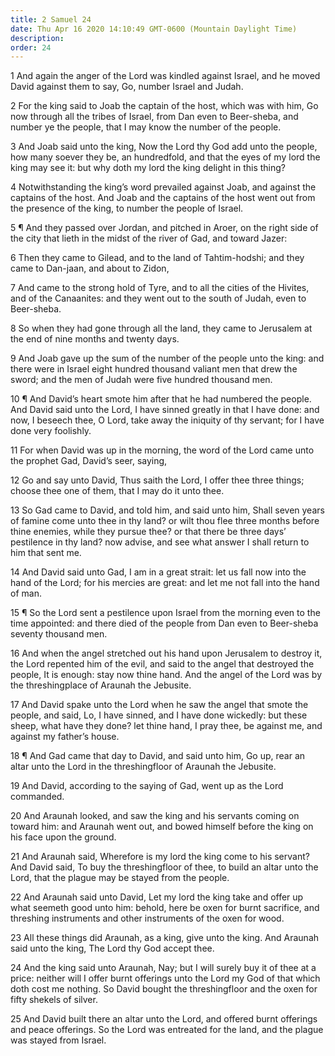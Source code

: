 ```yaml
---
title: 2 Samuel 24
date: Thu Apr 16 2020 14:10:49 GMT-0600 (Mountain Daylight Time)
description: 
order: 24
---
```


<p>
  1 And again the anger of the Lord was kindled against Israel, and he moved
  David against them to say, Go, number Israel and Judah.
</p>
<p>
  2 For the king said to Joab the captain of the host, which was with him, Go
  now through all the tribes of Israel, from Dan even to Beer-sheba, and number
  ye the people, that I may know the number of the people.
</p>
<p>
  3 And Joab said unto the king, Now the Lord thy God add unto the people, how
  many soever they be, an hundredfold, and that the eyes of my lord the king may
  see it: but why doth my lord the king delight in this thing?
</p>
<p>
  4 Notwithstanding the king&#x2019;s word prevailed against Joab, and against
  the captains of the host. And Joab and the captains of the host went out from
  the presence of the king, to number the people of Israel.
</p>
<p>
  5 &#xB6; And they passed over Jordan, and pitched in Aroer, on the right side
  of the city that lieth in the midst of the river of Gad, and toward Jazer:
</p>
<p>
  6 Then they came to Gilead, and to the land of Tahtim-hodshi; and they came to
  Dan-jaan, and about to Zidon,
</p>
<p>
  7 And came to the strong hold of Tyre, and to all the cities of the Hivites,
  and of the Canaanites: and they went out to the south of Judah, even to
  Beer-sheba.
</p>
<p>
  8 So when they had gone through all the land, they came to Jerusalem at the
  end of nine months and twenty days.
</p>
<p>
  9 And Joab gave up the sum of the number of the people unto the king: and
  there were in Israel eight hundred thousand valiant men that drew the sword;
  and the men of Judah were five hundred thousand men.
</p>
<p>
  10 &#xB6; And David&#x2019;s heart smote him after that he had numbered the
  people. And David said unto the Lord, I have sinned greatly in that I have
  done: and now, I beseech thee, O Lord, take away the iniquity of thy servant;
  for I have done very foolishly.
</p>
<p>
  11 For when David was up in the morning, the word of the Lord came unto the
  prophet Gad, David&#x2019;s seer, saying,
</p>
<p>
  12 Go and say unto David, Thus saith the Lord, I offer thee three things;
  choose thee one of them, that I may do it unto thee.
</p>
<p>
  13 So Gad came to David, and told him, and said unto him, Shall seven years of
  famine come unto thee in thy land? or wilt thou flee three months before thine
  enemies, while they pursue thee? or that there be three days&#x2019;
  pestilence in thy land? now advise, and see what answer I shall return to him
  that sent me.
</p>
<p>
  14 And David said unto Gad, I am in a great strait: let us fall now into the
  hand of the Lord; for his mercies are great: and let me not fall into the hand
  of man.
</p>
<p>
  15 &#xB6; So the Lord sent a pestilence upon Israel from the morning even to
  the time appointed: and there died of the people from Dan even to Beer-sheba
  seventy thousand men.
</p>
<p>
  16 And when the angel stretched out his hand upon Jerusalem to destroy it, the
  Lord repented him of the evil, and said to the angel that destroyed the
  people, It is enough: stay now thine hand. And the angel of the Lord was by
  the threshingplace of Araunah the Jebusite.
</p>
<p>
  17 And David spake unto the Lord when he saw the angel that smote the people,
  and said, Lo, I have sinned, and I have done wickedly: but these sheep, what
  have they done? let thine hand, I pray thee, be against me, and against my
  father&#x2019;s house.
</p>
<p>
  18 &#xB6; And Gad came that day to David, and said unto him, Go up, rear an
  altar unto the Lord in the threshingfloor of Araunah the Jebusite.
</p>
<p>
  19 And David, according to the saying of Gad, went up as the Lord commanded.
</p>
<p>
  20 And Araunah looked, and saw the king and his servants coming on toward him:
  and Araunah went out, and bowed himself before the king on his face upon the
  ground.
</p>
<p>
  21 And Araunah said, Wherefore is my lord the king come to his servant? And
  David said, To buy the threshingfloor of thee, to build an altar unto the
  Lord, that the plague may be stayed from the people.
</p>
<p>
  22 And Araunah said unto David, Let my lord the king take and offer up what
  seemeth good unto him: behold, here be oxen for burnt sacrifice, and threshing
  instruments and other instruments of the oxen for wood.
</p>
<p>
  23 All these things did Araunah, as a king, give unto the king. And Araunah
  said unto the king, The Lord thy God accept thee.
</p>
<p>
  24 And the king said unto Araunah, Nay; but I will surely buy it of thee at a
  price: neither will I offer burnt offerings unto the Lord my God of that which
  doth cost me nothing. So David bought the threshingfloor and the oxen for
  fifty shekels of silver.
</p>
<p>
  25 And David built there an altar unto the Lord, and offered burnt offerings
  and peace offerings. So the Lord was entreated for the land, and the plague
  was stayed from Israel.
</p>
